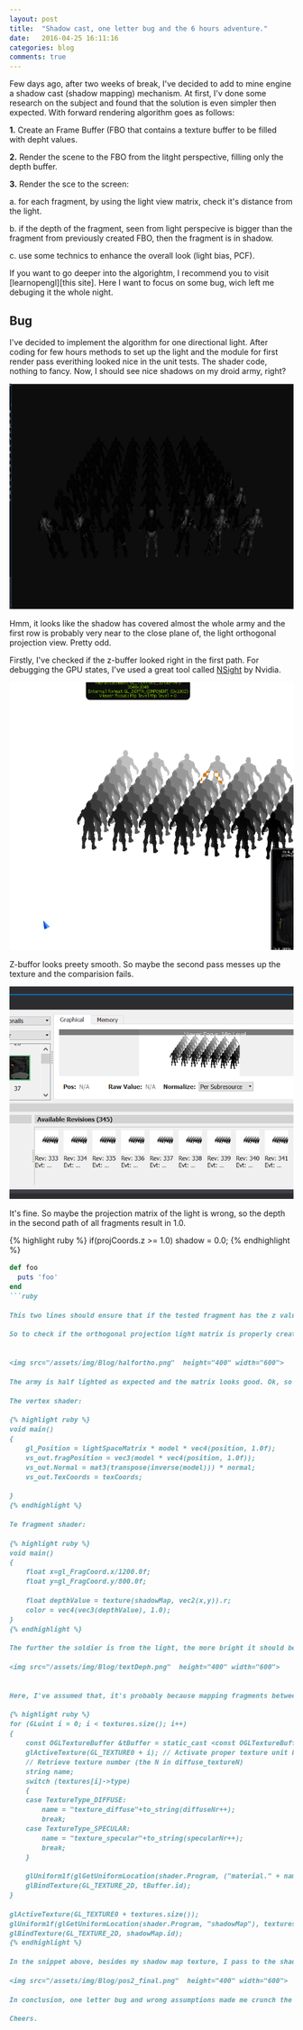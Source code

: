```yaml
---
layout: post
title:  "Shadow cast, one letter bug and the 6 hours adventure."
date:   2016-04-25 16:11:16
categories: blog
comments: true
---
```


[learnopengl]:      http://learnopengl.com/#!Advanced-Lighting/Shadows/Shadow-Mapping
[NSight]: https://developer.nvidia.com/nvidia-nsight-visual-studio-edition



Few days ago, after two weeks of break, I've decided to add to mine engine a shadow cast (shadow mapping) mechanism. At first, I'v done some research on the subject and found that the solution is even simpler then expected. With forward rendering algorithm goes as follows:

**1.** Create an Frame Buffer (FBO that contains a texture buffer to be filled with depht values.

**2.** Render the scene to the FBO from the litght perspective, filling only the depth buffer.

**3.** Render the sce to the screen:

a. for each fragment, by using the light view matrix, check it's distance from the light.

b. if the depth of the fragment, seen from light perspecive is bigger than the fragment from previously created FBO, then the fragment is in shadow.

c. use some technics to enhance the overall look (light bias, PCF).

If you want to go deeper into the algorightm, I recommend you to visit [learnopengl][this site]. Here I want to focus on some bug, wich left me debuging it the whole night.

<h2>Bug </h2>

I've decided to implement the algorithm for one directional light. After coding for few hours methods to set up the light and the module for first render pass everithing looked nice in the unit tests. The shader code, nothing to fancy. Now, I should see nice shadows on my droid army, right?

<img src="/assets/img/Blog/post2_blackArmy.png" height="400" width="600">

Hmm, it looks like the shadow has covered almost the whole army and the first row is probably very near to the close plane of, the light orthogonal projection view. Pretty odd.

Firstly, I've checked if the z-buffer looked right in the first path. For debugging the GPU states, I've used a great tool called [NSight][NSight] by Nvidia. 


<img src="/assets/img/Blog/pos2_Zbuffor.png " >


Z-buffor looks preety smooth. So maybe the second pass messes up the texture and the comparision fails.

<img src="/assets/img/Blog/post2_Z2.png">

It's fine. So maybe the projection matrix of the light is wrong, so the depth in the second path of all fragments result in 1.0.

{% highlight ruby %}
	if(projCoords.z >= 1.0)
        shadow = 0.0;
{% endhighlight %}

```ruby
def foo
  puts 'foo'
end
```ruby

This two lines should ensure that if the tested fragment has the z value of 1.0, it's lighted. But the "army" is still black.

So to check if the orthogonal projection light matrix is properly created, I've decreased the camera far plane distance for first pass by a half. The result:


<img src="/assets/img/Blog/halfortho.png"  height="400" width="600">

The army is half lighted as expected and the matrix looks good. Ok, so to see how the comparision goes lets try to texture the soldiers with coresponding fragments from the FBO.

The vertex shader:

{% highlight ruby %}
void main()
{
	gl_Position = lightSpaceMatrix * model * vec4(position, 1.0f);
	vs_out.fragPosition = vec3(model * vec4(position, 1.0f));
	vs_out.Normal = mat3(transpose(inverse(model))) * normal;
	vs_out.TexCoords = texCoords;

}
{% endhighlight %}

Te fragment shader:

{% highlight ruby %}
void main()
{
	float x=gl_FragCoord.x/1200.0f;
	float y=gl_FragCoord.y/800.0f;
    
	float depthValue = texture(shadowMap, vec2(x,y)).r;
    color = vec4(vec3(depthValue), 1.0);
}
{% endhighlight %}

The further the soldier is from the light, the more bright it should be. Just like in the buffer image. Suprisingly I saw this:

<img src="/assets/img/Blog/textDeph.png"  height="400" width="600">


Here, I've assumed that, it's probably because mapping fragments between passes is wrong, so the texturing is disorted. This assumption was my biggest mistake. It made me spend few hours debugging the maping problem, when the real cause was much simpler.

{% highlight ruby %}
for (GLuint i = 0; i < textures.size(); i++)
{
	const OGLTextureBuffer &tBuffer = static_cast <const OGLTextureBuffer&>(*textures[i]->texturBuffer);
	glActiveTexture(GL_TEXTURE0 + i); // Activate proper texture unit before binding
	// Retrieve texture number (the N in diffuse_textureN)
	string name;
	switch (textures[i]->type)
	{
	case TextureType_DIFFUSE:
		name = "texture_diffuse"+to_string(diffuseNr++);
		break;
	case TextureType_SPECULAR:
		name = "texture_specular"+to_string(specularNr++);
		break;
	}

	glUniform1f(glGetUniformLocation(shader.Program, ("material." + name).c_str()), i );
	glBindTexture(GL_TEXTURE_2D, tBuffer.id);
}

glActiveTexture(GL_TEXTURE0 + textures.size());
glUniform1f(glGetUniformLocation(shader.Program, "shadowMap"), textures.size());
glBindTexture(GL_TEXTURE_2D, shadowMap.id);
{% endhighlight %}

In the snippet above, besides my shadow map texture, I pass to the shader other model textures. Everything looks right, but... instead of using *glUniform1f* maping uniform sampler to  the active texture, I should use *glUniform1i*. The handle is an integer type, not a float type. This little one letter error resulted in not sending this handle at all. Every uniform sampler was initialize as 0. This error was in my engine all the time, but it wasn't visible, as I don't use more than one diffuse texture and no specular texture, for models in the scene. I should have tested the texture asigned earlier. The texture passed at *GL_TEXTURE0* was the suit texture, which is black-gray-white, which I mistakely took as deformed passed shadow map. The final look should be more like this:

<img src="/assets/img/Blog/pos2_final.png"  height="400" width="600">

In conclusion, one letter bug and wrong assumptions made me crunch the night. It was frustrating but, sill learned a lot so no regrets.

Cheers.

